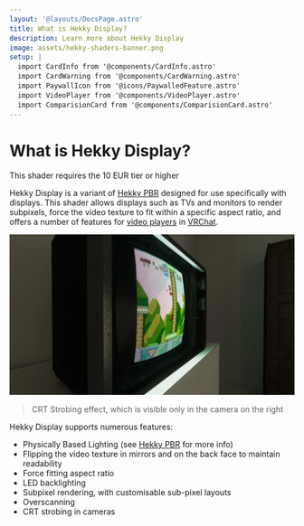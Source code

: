 ```yaml
---
layout: '@layouts/DocsPage.astro'
title: What is Hekky Display?
description: Learn more about Hekky Display
image: assets/hekky-shaders-banner.png
setup: | 
  import CardInfo from '@components/CardInfo.astro'
  import CardWarning from '@components/CardWarning.astro'
  import PaywallIcon from '@icons/PaywalledFeature.astro'
  import VideoPlayer from '@components/VideoPlayer.astro'
  import ComparisionCard from '@components/ComparisionCard.astro'
---
```

# What is Hekky Display?

<CardInfo title="Patreon only">
	This shader requires the 10 EUR tier or higher
</CardInfo>

Hekky Display is a variant of [Hekky PBR](/en/shaders/hekky-pbr/what-is-hekky-pbr) designed for use specifically with displays. This shader allows displays such as TVs and monitors to render subpixels, force the video texture to fit within a specific aspect ratio, and offers a number of features for [video players](https://docs.vrchat.com/docs/video-players) in [VRChat](https://vrchat.com/).

![Subpixel rendering of a Display using Hekky Display](/shared/img/display-subpixels.webp)

<VideoPlayer src="/shared/video/crt-strobing-loop.mp4" autoplay/>

> CRT Strobing effect, which is visible only in the camera on the right

Hekky Display supports numerous features:

- Physically Based Lighting (see [Hekky PBR](/en/shaders/hekky-pbr/reference) for more info)
- Flipping the video texture in mirrors and on the back face to maintain readability
- Force fitting aspect ratio
- LED backlighting
- Subpixel rendering, with customisable sub-pixel layouts
- Overscanning
- CRT strobing in cameras